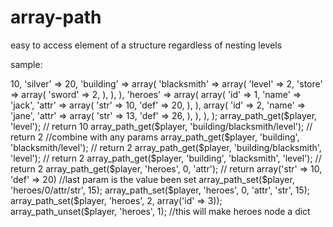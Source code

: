 array-path
==========

easy to access element of a structure regardless of nesting levels

sample:

<?php
$player = array(
	'level' => 10,
	'silver' => 20,
	'building' => array(
		'blacksmith' => array(
			'level' => 2,
			'store' => array(
				'sword' => 2,
			),
		),
	),
	'heroes' => array(
		array(
			'id' => 1,
			'name' => 'jack',
			'attr' => array(
				'str' => 10,
				'def' => 20,
			),
		),
		array(
			'id' => 2,
			'name' => 'jane',
			'attr' => array(
				'str' => 13,
				'def' => 26,
			),
		),
	),	
);

array_path_get($player, 'level'); // return 10
array_path_get($player, 'building/blacksmith/level'); // return 2
//combine with any params
array_path_get($player, 'building', 'blacksmith/level'); // return 2
array_path_get($player, 'building/blacksmith', 'level'); // return 2
array_path_get($player, 'building', 'blacksmith', 'level'); // return 2
array_path_get($player, 'heroes', 0, 'attr'); // return array('str' => 10, 'def' => 20)

//last param is the value been set
array_path_set($player, 'heroes/0/attr/str', 15);
array_path_set($player, 'heroes', 0, 'attr', 'str', 15);

array_path_set($player, 'heroes', 2, array('id' => 3));

array_path_unset($player, 'heroes', 1); //this will make heroes node a dict